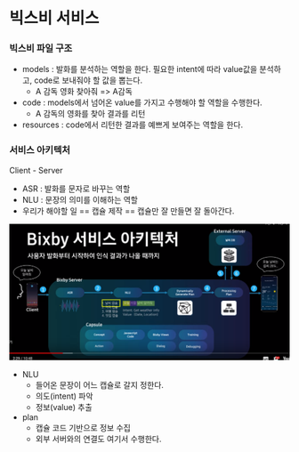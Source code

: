 # 빅스비 서비스

### 빅스비 파일 구조

+ models : 발화를 분석하는 역할을 한다. 필요한 intent에 따라 value값을 분석하고, code로 보내줘야 할 값을 뽑는다.
  + A 감독 영화 찾아줘 => A감독
+ code : models에서 넘어온 value를 가지고 수행해야 할 역할을 수행한다.
  + A 감독의 영화를 찾아 결과를 리턴
+ resources : code에서 리턴한 결과를 예쁘게 보여주는 역할을 한다.





### 서비스 아키텍처

Client - Server

+ ASR : 발화를 문자로 바꾸는 역할
+ NLU : 문장의 의미를 이해하는 역할
+ 우리가 해야할 일 == 캡슐 제작 == 캡슐만 잘 만들면 잘 돌아간다.

![1571040779345](img/서비스아키텍처.png)

+ NLU
  + 들어온 문장이 어느 캡슐로 갈지 정한다. 
  + 의도(intent) 파악
  + 정보(value) 추출
+ plan
  + 캡슐 코드 기반으로 정보 수집
  + 외부 서버와의 연결도 여기서 수행한다.